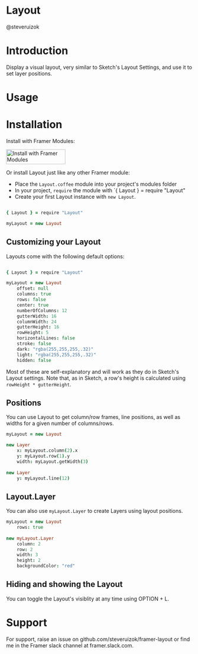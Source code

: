 # Layout
@steveruizok


# Introduction

Display a visual layout, very similar to Sketch's Layout Settings, and use it to set layer positions.


# Usage

# Installation

Install with Framer Modules:

<a href='https://open.framermodules.com/framer-layout'>
    <img alt='Install with Framer Modules'
    src='https://www.framermodules.com/assets/badge@2x.png' width='160' height='40' />
</a>

Or install Layout just like any other Framer module:

- Place the `Layout.coffee` module into your project's modules folder 
- In your project, `require` the module with `{ Layout } = require "Layout"
- Create your first Layout instance with `new Layout`.

```coffeescript

{ Layout } = require "Layout"

myLayout = new Layout
```

## Customizing your Layout

Layouts come with the following default options:

```coffeescript

{ Layout } = require "Layout"

myLayout = new Layout
	offset: null
	columns: true
	rows: false
	center: true
	numberOfColumns: 12
	gutterWidth: 16
	columnWidth: 24
	gutterHeight: 16
	rowHeight: 5
	horizontalLines: false
	stroke: false
	dark: "rgba(255,255,255,.32)"
	light: "rgba(255,255,255,.32)"
	hidden: false
```

Most of these are self-explanatory and will work as they do in Sketch's Layout settings. Note that, as in Sketch, a row's height is calculated using `rowHeight * gutterHeight`.


## Positions

You can use Layout to get column/row frames, line positions, as well as widths for a given number of columns/rows.

```coffeescript
myLayout = new Layout

new Layer
	x: myLayout.column(2).x
	y: myLayout.row(1).y
	width: myLayout.getWidth(3)
	
new Layer
	y: myLayout.line(12)
```


## Layout.Layer

You can also use `myLayout.Layer` to create Layers using layout positions.

```coffeescript
myLayout = new Layout
	rows: true
	
new myLayout.Layer
	column: 2
	row: 2
	width: 3
	height: 2
	backgroundColor: "red"
``` 


## Hiding and showing the Layout

You can toggle the Layout's visiblity at any time using OPTION + L.


# Support

For support, raise an issue on github.com/steveruizok/framer-layout or find me in the Framer slack channel at framer.slack.com.

